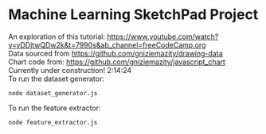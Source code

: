 # Machine Learning SketchPad Project

An exploration of this tutorial: https://www.youtube.com/watch?v=vDDjtwQDw2k&t=7990s&ab_channel=freeCodeCamp.org
</br>
Data sourced from https://github.com/gniziemazity/drawing-data
</br>
Chart code from: https://github.com/gniziemazity/javascript_chart
</br>
Currently under construction!
2:14:24
</br>
To run the dataset generator:

```
node dataset_generator.js
```

To run the feature extractor:

```
node feature_extractor.js
```
